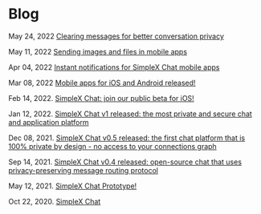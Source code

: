 # Blog

May 24, 2022 [Clearing messages for better conversation privacy](./20220524-simplex-chat-better-privacy.md)

May 11, 2022 [Sending images and files in mobile apps](./20220511-simplex-chat-v2-images-files.md)

Apr 04, 2022 [Instant notifications for SimpleX Chat mobile apps](./20220404-simplex-chat-instant-notifications.md)

Mar 08, 2022 [Mobile apps for iOS and Android released!](./20220308-simplex-chat-mobile-apps.md)

Feb 14, 2022. [SimpleX Chat: join our public beta for iOS!](./20220214-simplex-chat-ios-public-beta.md)

Jan 12, 2022. [SimpleX Chat v1 released: the most private and secure chat and application platform](./20220112-simplex-chat-v1-released.md)

Dec 08, 2021. [SimpleX Chat v0.5 released: the first chat platform that is 100% private by design - no access to your connections graph](./20211208-simplex-chat-v0.5-released.md)

Sep 14, 2021. [SimpleX Chat v0.4 released: open-source chat that uses privacy-preserving message routing protocol](./20210914-simplex-chat-v0.4-released.md)

May 12, 2021. [SimpleX Chat Prototype!](./20210512-simplex-chat-terminal-ui.md)

Oct 22, 2020. [SimpleX Chat](./20201022-simplex-chat.md)
